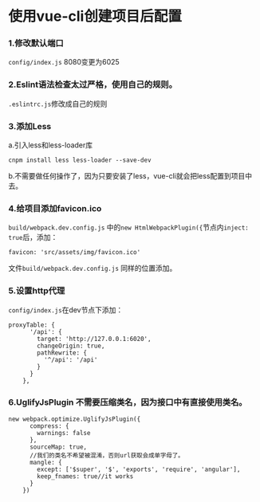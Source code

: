 # 使用vue-cli创建项目后配置

### 1.修改默认端口

`config/index.js` 8080变更为6025

### 2.Eslint语法检查太过严格，使用自己的规则。

`.eslintrc.js`修改成自己的规则


### 3.添加Less

a.引入less和less-loader库
    
```
cnpm install less less-loader --save-dev
```

b.不需要做任何操作了，因为只要安装了less，vue-cli就会把less配置到项目中去。


### 4.给项目添加favicon.ico

`build/webpack.dev.config.js` 中的`new HtmlWebpackPlugin({`节点内`inject: true`后，添加：

`favicon: 'src/assets/img/favicon.ico'`

文件`build/webpack.dev.config.js` 同样的位置添加。



### 5.设置http代理

`config/index.js`在dev节点下添加：
```
proxyTable: {
      '/api': {
        target: 'http://127.0.0.1:6020',
        changeOrigin: true,
        pathRewrite: {
          '^/api': '/api'
        }
      }
    },
```

### 6.UglifyJsPlugin 不需要压缩类名，因为接口中有直接使用类名。
```
new webpack.optimize.UglifyJsPlugin({
      compress: {
        warnings: false
      },
      sourceMap: true,
      //我们的类名不希望被混淆，否则url获取会成单字母了。
      mangle: {
        except: ['$super', '$', 'exports', 'require', 'angular'],
        keep_fnames: true//it works
      }
    })

```
